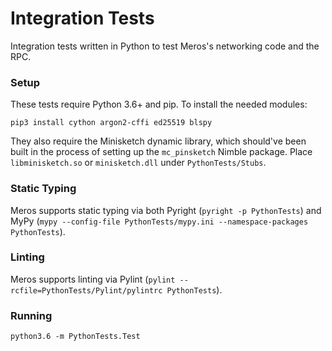 # Integration Tests

Integration tests written in Python to test Meros's networking code and the RPC.

### Setup

These tests require Python 3.6+ and pip. To install the needed modules:

`pip3 install cython argon2-cffi ed25519 blspy`

They also require the Minisketch dynamic library, which should've been built in the process of setting up the `mc_pinsketch` Nimble package. Place `libminisketch.so` or `minisketch.dll` under `PythonTests/Stubs`.

### Static Typing

Meros supports static typing via both Pyright (`pyright -p PythonTests`) and MyPy (`mypy --config-file PythonTests/mypy.ini --namespace-packages PythonTests`).

### Linting

Meros supports linting via Pylint (`pylint --rcfile=PythonTests/Pylint/pylintrc PythonTests`).

### Running

`python3.6 -m PythonTests.Test`
